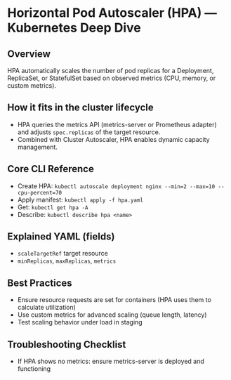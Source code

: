 # Horizontal Pod Autoscaler (HPA) — Kubernetes Deep Dive

## Overview
HPA automatically scales the number of pod replicas for a Deployment, ReplicaSet, or StatefulSet based on observed metrics (CPU, memory, or custom metrics).

## How it fits in the cluster lifecycle
- HPA queries the metrics API (metrics-server or Prometheus adapter) and adjusts `spec.replicas` of the target resource.
- Combined with Cluster Autoscaler, HPA enables dynamic capacity management.

## Core CLI Reference
- Create HPA: `kubectl autoscale deployment nginx --min=2 --max=10 --cpu-percent=70`
- Apply manifest: `kubectl apply -f hpa.yaml`
- Get: `kubectl get hpa -A`
- Describe: `kubectl describe hpa <name>`

## Explained YAML (fields)
- `scaleTargetRef` target resource
- `minReplicas`, `maxReplicas`, `metrics`

## Best Practices
- Ensure resource requests are set for containers (HPA uses them to calculate utilization)
- Use custom metrics for advanced scaling (queue length, latency)
- Test scaling behavior under load in staging

## Troubleshooting Checklist
- If HPA shows no metrics: ensure metrics-server is deployed and functioning